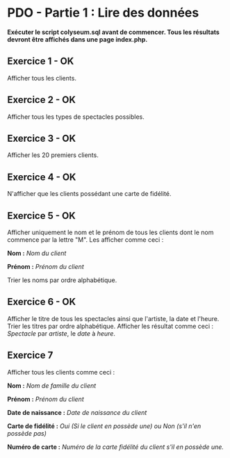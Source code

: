# PDO - Partie 1 : Lire des données

**Exécuter le script colyseum.sql avant de commencer. Tous les résultats devront être affichés dans une page index.php.**

## Exercice 1 - OK

Afficher tous les clients.

## Exercice 2 - OK

Afficher tous les types de spectacles possibles.

## Exercice 3 - OK

Afficher les 20 premiers clients.

## Exercice 4 - OK

N'afficher que les clients possédant une carte de fidélité.

## Exercice 5 - OK

Afficher uniquement le nom et le prénom de tous les clients dont le nom commence par la lettre "M".
Les afficher comme ceci :

**Nom :** *Nom du client*

**Prénom :** *Prénom du client*

Trier les noms par ordre alphabétique.

## Exercice 6 - OK

Afficher le titre de tous les spectacles ainsi que l'artiste, la date et l'heure. Trier les titres par ordre alphabétique. Afficher les résultat comme ceci : *Spectacle* par *artiste*, le *date* à *heure*.

## Exercice 7

Afficher tous les clients comme ceci :

**Nom :** *Nom de famille du client*

**Prénom :** *Prénom du client*

**Date de naissance :** *Date de naissance du client*

**Carte de fidélité :** *Oui (Si le client en possède une) ou Non (s'il n'en possède pas)*

**Numéro de carte :** *Numéro de la carte fidélité du client s'il en possède une.*
